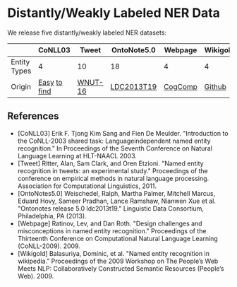 # Distantly/Weakly Labeled NER Data

We release five distantly/weakly labeled NER datasets:

|        | CoNLL03 | Tweet | OntoNote5.0 | Webpage | Wikigold |
| ------ | ------- | ----- | ----------- | ------- | -------- |
| Entity Types | 4 | 10 | 18 | 4 | 4 |
| Origin | [Easy](https://github.com/patverga/torch-ner-nlp-from-scratch/tree/master/data/conll2003/) [to](https://github.com/synalp/NER/tree/master/corpus/CoNLL-2003) [find](https://github.com/glample/tagger/tree/master/dataset) | [WNUT-16](https://github.com/aritter/twitter_nlp/tree/master/data/annotated/wnut16) | [LDC2013T19](https://catalog.ldc.upenn.edu/LDC2013T19) | [CogComp](http://cogcomp.seas.upenn.edu/Data/NERWebpagesColumns.tgz) | [Github](https://github.com/juand-r/entity-recognition-datasets/tree/master/data/wikigold) |

## References
- [CoNLL03] Erik F. Tjong Kim Sang and Fien De Meulder. "Introduction to the CoNLL-2003 shared task: Languageindependent named entity recognition." In Proceedings of the Seventh Conference on Natural Language Learning at HLT-NAACL 2003.
- [Tweet] Ritter, Alan, Sam Clark, and Oren Etzioni. "Named entity recognition in tweets: an experimental study." Proceedings of the conference on empirical methods in natural language processing. Association for Computational Linguistics, 2011.
- [OntoNotes5.0] Weischedel, Ralph, Martha Palmer, Mitchell Marcus, Eduard Hovy, Sameer Pradhan, Lance Ramshaw, Nianwen Xue et al. "Ontonotes release 5.0 ldc2013t19." Linguistic Data Consortium, Philadelphia, PA (2013).
- [Webpage] Ratinov, Lev, and Dan Roth. "Design challenges and misconceptions in named entity recognition." Proceedings of the Thirteenth Conference on Computational Natural Language Learning (CoNLL-2009). 2009.
- [Wikigold] Balasuriya, Dominic, et al. "Named entity recognition in wikipedia." Proceedings of the 2009 Workshop on The People’s Web Meets NLP: Collaboratively Constructed Semantic Resources (People’s Web). 2009.
